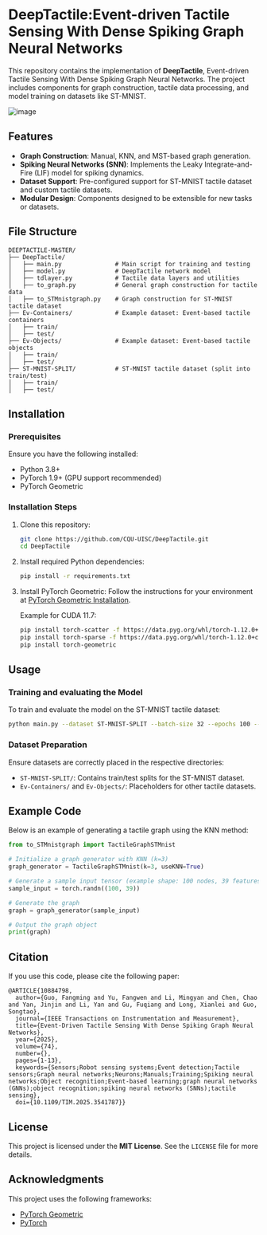 
# DeepTactile:Event-driven Tactile Sensing With Dense Spiking Graph Neural Networks

This repository contains the implementation of **DeepTactile**, Event-driven Tactile Sensing With Dense Spiking Graph Neural Networks. The project includes components for graph construction, tactile data processing, and model training on datasets like ST-MNIST.

![image](https://github.com/user-attachments/assets/7ea28064-6f07-450b-88c9-89439a019716)

## Features

- **Graph Construction**: Manual, KNN, and MST-based graph generation.
- **Spiking Neural Networks (SNN)**: Implements the Leaky Integrate-and-Fire (LIF) model for spiking dynamics.
- **Dataset Support**: Pre-configured support for ST-MNIST tactile dataset and custom tactile datasets.
- **Modular Design**: Components designed to be extensible for new tasks or datasets.


## File Structure

```plaintext
DEEPTACTILE-MASTER/
├── DeepTactile/
│   ├── main.py               # Main script for training and testing
│   ├── model.py              # DeepTactile network model
│   ├── tdlayer.py            # Tactile data layers and utilities
│   ├── to_graph.py           # General graph construction for tactile data
│   ├── to_STMnistgraph.py    # Graph construction for ST-MNIST tactile dataset
├── Ev-Containers/            # Example dataset: Event-based tactile containers
│   ├── train/
│   ├── test/
├── Ev-Objects/               # Example dataset: Event-based tactile objects
│   ├── train/
│   ├── test/
├── ST-MNIST-SPLIT/           # ST-MNIST tactile dataset (split into train/test)
│   ├── train/
│   ├── test/
```


## Installation

### Prerequisites

Ensure you have the following installed:

- Python 3.8+
- PyTorch 1.9+ (GPU support recommended)
- PyTorch Geometric

### Installation Steps

1. Clone this repository:
    ```bash
    git clone https://github.com/CQU-UISC/DeepTactile.git
    cd DeepTactile
    ```

2. Install required Python dependencies:
    ```bash
    pip install -r requirements.txt
    ```

3. Install PyTorch Geometric:
    Follow the instructions for your environment at [PyTorch Geometric Installation](https://pytorch-geometric.readthedocs.io/en/latest/).

    Example for CUDA 11.7:
    ```bash
    pip install torch-scatter -f https://data.pyg.org/whl/torch-1.12.0+cu117.html
    pip install torch-sparse -f https://data.pyg.org/whl/torch-1.12.0+cu117.html
    pip install torch-geometric
    ```


## Usage

### Training and evaluating the Model

To train and evaluate the model on the ST-MNIST tactile dataset:

```bash
python main.py --dataset ST-MNIST-SPLIT --batch-size 32 --epochs 100 --lr 0.001 --save-dir ./models
```


### Dataset Preparation

Ensure datasets are correctly placed in the respective directories:

- `ST-MNIST-SPLIT/`: Contains train/test splits for the ST-MNIST dataset.
- `Ev-Containers/` and `Ev-Objects/`: Placeholders for other tactile datasets.


## Example Code

Below is an example of generating a tactile graph using the KNN method:

```python
from to_STMnistgraph import TactileGraphSTMnist

# Initialize a graph generator with KNN (k=3)
graph_generator = TactileGraphSTMnist(k=3, useKNN=True)

# Generate a sample input tensor (example shape: 100 nodes, 39 features)
sample_input = torch.randn((100, 39))

# Generate the graph
graph = graph_generator(sample_input)

# Output the graph object
print(graph)
```


## Citation

If you use this code, please cite the following paper:

```
@ARTICLE{10884798,
  author={Guo, Fangming and Yu, Fangwen and Li, Mingyan and Chen, Chao and Yan, Jinjin and Li, Yan and Gu, Fuqiang and Long, Xianlei and Guo, Songtao},
  journal={IEEE Transactions on Instrumentation and Measurement}, 
  title={Event-Driven Tactile Sensing With Dense Spiking Graph Neural Networks}, 
  year={2025},
  volume={74},
  number={},
  pages={1-13},
  keywords={Sensors;Robot sensing systems;Event detection;Tactile sensors;Graph neural networks;Neurons;Manuals;Training;Spiking neural networks;Object recognition;Event-based learning;graph neural networks (GNNs);object recognition;spiking neural networks (SNNs);tactile sensing},
  doi={10.1109/TIM.2025.3541787}}
```



## License

This project is licensed under the **MIT License**. See the `LICENSE` file for more details.


## Acknowledgments

This project uses the following frameworks:

- [PyTorch Geometric](https://pytorch-geometric.readthedocs.io/)
- [PyTorch](https://pytorch.org/)
